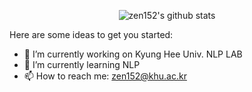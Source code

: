 <div align="center">

![zen152's github stats](https://github-readme-stats.vercel.app/api?username=Seoneun&show_icons=true&theme=radical)

</div>

Here are some ideas to get you started:

- 🔭 I’m currently working on Kyung Hee Univ. NLP LAB
- 🌱 I’m currently learning NLP
- 📫 How to reach me: zen152@khu.ac.kr

<!--
**Seoneun/Seoneun** is a ✨ _special_ ✨ repository because its `README.md` (this file) appears on your GitHub profile.
- 👯 I’m looking to collaborate on ...
- 🤔 I’m looking for help with ...
- 💬 Ask me about ...
- 😄 Pronouns: ...
- ⚡ Fun fact: ...
-->
